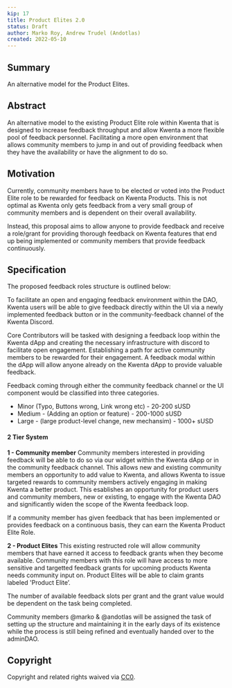 ```yaml
---
kip: 17
title: Product Elites 2.0
status: Draft
author: Marko Roy, Andrew Trudel (Andotlas) 
created: 2022-05-10
---
```


## Summary

An alternative model for the Product Elites. 

## Abstract

An alternative model to the existing Product Elite role within Kwenta that is designed to increase feedback throughput and allow Kwenta a more flexible pool of feedback personnel. Facilitating a more open environment that allows community members to jump in and out of providing feedback when they have the availability or have the alignment to do so.

## Motivation

Currently, community members have to be elected or voted into the Product Elite role to be rewarded for feedback on Kwenta Products. This is not optimal as Kwenta only gets feedback from a very small group of community members and is dependent on their overall availability. 

Instead, this proposal aims to allow anyone to provide feedback and receive a role/grant for providing thorough feedback on Kwenta features that end up being implemented or community members that provide feedback continuously. 

## Specification

The proposed feedback roles structure is outlined below:

To facilitate an open and engaging feedback environment within the DAO, Kwenta users will be able to give feedback directly within the UI via a newly implemented feedback button or in the community-feedback channel of the Kwenta Discord. 

Core Contributors will be tasked with designing a feedback loop within the Kwenta dApp and creating the necessary infrastructure with discord to facilitate open engagement. Establishing a path for active community members to be rewarded for their engagement. A feedback modal within the dApp will allow anyone already on the Kwenta dApp to provide valuable feedback.

Feedback coming through either the community feedback channel or the UI component would be classified into three categories.

- Minor (Typo, Buttons wrong, Link wrong etc) - 20-200 sUSD
- Medium - (Adding an option or feature) - 200-1000 sUSD
- Large -  (large product-level change, new mechansim) - 1000+ sUSD
    
#### 2 Tier System

**1 - Community member**
Community members interested in providing feedback will be able to do so via our widget within the Kwenta dApp or in the community feedback channel. This allows new and existing community members an opportunity to add value to Kwenta, and allows Kwenta to issue targeted rewards to community members actively engaging in making Kwenta a better product. This esablishes an opportunity for product users and community members, new or existing, to engage with the Kwenta DAO and significantly widen the scope of the Kwenta feedback loop.

If a community member has given feedback that has been implemented or provides feedback on a continuous basis, they can earn the Kwenta Product Elite Role. 


**2 - Product Elites**
This existing restructed role will allow community members that have earned it access to feedback grants when they become available. Community members with this role will have access to more sensitive and targetted feedback grants for upcoming products Kwenta needs community input on. Product Elites will be able to claim grants labeled 'Product Elite’.

The number of available feedback slots per grant and the grant value would be dependent on the task being completed.

Community members @marko & @andotlas will be assigned the task of setting up the structure and maintaining it in the early days of its existence while the process is still being refined and eventually handed over to the adminDAO. 


## Copyright

Copyright and related rights waived via [CC0](https://creativecommons.org/publicdomain/zero/1.0/).
